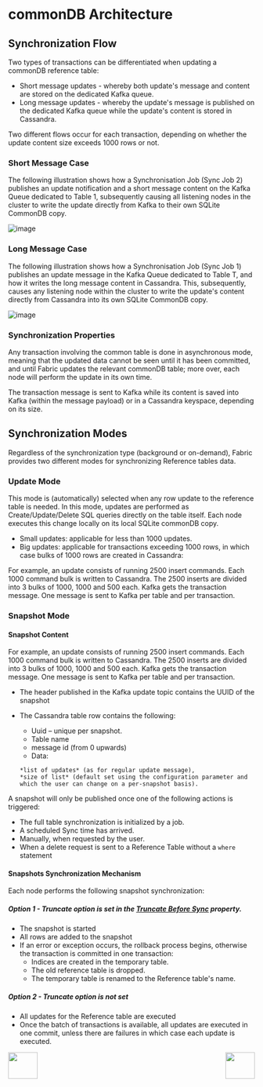 # commonDB Architecture



## Synchronization Flow

Two types of transactions can be differentiated when updating a commonDB reference table: 
- Short message updates - whereby both update's message and content are stored on the dedicated Kafka queue.
- Long message updates - whereby the update's message is published on the dedicated Kafka queue while the update's content is stored in Cassandra.

Two different flows occur for each transaction, depending on whether the update content size exceeds 1000 rows or not. 


### Short Message Case

The following illustration shows how a Synchronisation Job (Sync Job 2) publishes an update notification and a short message content on the Kafka Queue dedicated to Table 1, subsequently causing all listening nodes in the cluster to write the update directly from Kafka to their own SQLite CommonDB copy. 

![image](/articles/22_reference(commonDB)_tables/images/08_commonDB_RefSyncShort.png)



### Long Message Case

The following illustration shows how a Synchronisation Job (Sync Job 1) publishes an update message in the Kafka Queue dedicated to Table T, and how it writes the long message content in Cassandra. This, subsequently, causes any listening node within the cluster to write the update's content directly from Cassandra into its own SQLite CommonDB copy. 

![image](/articles/22_reference(commonDB)_tables/images/09_commonDB_RefSyncLong.png)


### Synchronization Properties

Any transaction involving the common table is done in asynchronous mode, meaning that the updated data cannot be seen until it has been committed, and until Fabric updates the relevant commonDB table; more over, each node will perform the update in its own time.

The transaction message is sent to Kafka while its content is saved into Kafka (within the message payload) or in a Cassandra keyspace, depending on its size.


## Synchronization Modes

Regardless of the synchronization type (background or on-demand), Fabric provides two different modes for synchronizing Reference tables data.

### Update Mode
This mode is (automatically) selected when any row update to the reference table is needed. 
In this mode, updates are performed as Create/Update/Delete SQL queries directly on the table itself. Each node executes this change locally on its local SQLite commonDB copy.

- Small updates: applicable for less than 1000 updates.
- Big updates: applicable for transactions exceeding 1000 rows, in which case bulks of 1000 rows are created in Cassandra:

For example, an update consists of running 2500 insert commands. Each 1000 command bulk is written to Cassandra. The 2500 inserts are divided into 3 bulks of 1000, 1000 and 500 each. Kafka gets the transaction message. One message is sent to Kafka per table and per transaction. 


### Snapshot Mode

#### Snapshot Content 
For example, an update consists of running 2500 insert commands. Each 1000 command bulk is written to Cassandra. The 2500 inserts are divided into 3 bulks of 1000, 1000 and 500 each. Kafka gets the transaction message. One message is sent to Kafka per table and per transaction.

- The header published in the Kafka update topic contains the UUID of the snapshot

- The Cassandra table row contains the following:
  - Uuid – unique per snapshot.
  - Table name
  - message id (from 0 upwards)
  - Data:
  ```
  *list of updates* (as for regular update message), 
  *size of list* (default set using the configuration parameter and which the user can change on a per-snapshot basis). 
  ```

A snapshot will only be published once one of the following actions is triggered: 

-	The full table synchronization is initialized by a job.
-	A scheduled Sync time has arrived.
-	Manually, when requested by the user.
- When a delete request is sent to a Reference Table without a ```where``` statement


#### Snapshots Synchronization Mechanism

Each node performs the following snapshot synchronization: 

##### Option 1 - Truncate option is set in the [Truncate Before Sync]() property. 

- The snapshot is started
- All rows are added to the snapshot
- If an error or exception occurs, the rollback process begins, otherwise the transaction is committed in one transaction:
  - Indices are created in the temporary table.
  - The old reference table is dropped.
  - The temporary table is renamed to the Reference table's name.

##### Option 2 - Truncate option is not set

- All updates for the Reference table are executed 
- Once the batch of transactions is available, all updates are executed in one commit, unless there are failures in which case each update is executed.


[<img align="left" width="60" height="54" src="/articles/images/Previous.png">](/articles/22_reference%28commonDB%29_tables/04_fabric_commonDB_sync.md)

[<img align="right" width="60" height="54" src="/articles/images/Next.png">](/articles/22_reference%28commonDB%29_tables/06_fabric_commonDB_misc.md)


